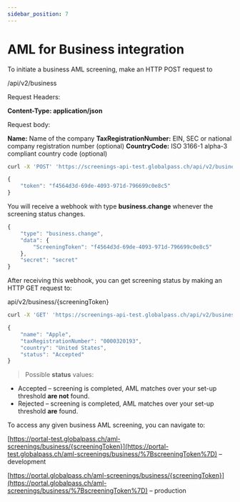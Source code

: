 ```yaml
---
sidebar_position: 7
---
```


# AML for Business integration

To initiate a business AML screening, make an HTTP POST request to

/api/v2/business

Request Headers:

**Content-Type: application/json**

Request body:

**Name:** Name of the company
 **TaxRegistrationNumber:** EIN, SEC or national company registration number (optional)
 **CountryCode:** ISO 3166-1 alpha-3 compliant country code (optional)

```bash title="Example request"
curl -X 'POST' 'https://screenings-api-test.globalpass.ch/api/v2/business' -H 'accept: text/plain' -H 'Authorization: Bearer {your_access_token}'-H 'Content-Type: application/json' -d '{ "name": "Apple", "taxRegistrationNumber": "0000320193", "countryCode": "USA" }'
```



```js title="Example response"
{
    "token": "f4564d3d-69de-4093-971d-796699c0e8c5"
}
```

You will receive a webhook with type **business.change** whenever the screening status changes.


```js title="Example webhook"
{
    "type": "business.change",
    "data": {
        "ScreeningToken": "f4564d3d-69de-4093-971d-796699c0e8c5"
    },
    "secret": "secret"
}
```

After receiving this webhook, you can get screening status by making an HTTP GET request to:

api/v2/business/{screeningToken}

```bash title="Example request"
curl -X 'GET' 'https://screenings-api-test.globalpass.ch/api/v2/business/f4564d3d-69de-4093-971d-796699c0e8c5' -H 'accept: text/plain' -H 'Authorization: Bearer {your_access_token} '
```


```js title="Example response"
{
    "name": "Apple",
    "taxRegistrationNumber": "0000320193",
    "country": "United States",
    "status": "Accepted"
}
```

> Possible **status** values:
- Accepted – screening is completed, AML matches over your set-up threshold **are not** found.
- Rejected – screening is completed, AML matches over your set-up threshold **are** found.

To access any given business AML screening, you can navigate to:

[https://portal-test.globalpass.ch/aml-screenings/business/{screeningToken}](https://portal-test.globalpass.ch/aml-screenings/business/%7BscreeningToken%7D) – development

[https://portal.globalpass.ch/aml-screenings/business/{screeningToken}](https://portal.globalpass.ch/aml-screenings/business/%7BscreeningToken%7D) – production
